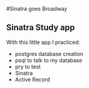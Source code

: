 #Sinatra goes Broadway

## Sinatra Study app

With this little app I practiced:

* postgres database creation 
* psql to talk to my database
* pry to test 
* Sinatra 
* Active Record

